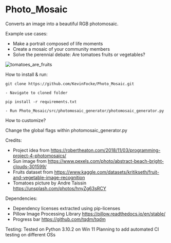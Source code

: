# Photo_Mosaic

Converts an image into a beautiful RGB photomosaic.

Example use cases:
- Make a portrait composed of life moments 
- Create a mosaic of your community members 
- Solve the perennial debate: Are tomatoes fruits or vegetables?

![tomatoes_are_fruits](https://user-images.githubusercontent.com/19843342/159955932-ea7d4854-1b9e-4303-a9d8-ae1577fafed3.jpg)

How to install & run:

    git clone https://github.com/KevinFocke/Photo_Mosaic.git
    
    - Navigate to cloned folder

    pip install -r requirements.txt

    - Run Photo_Mosaic/src/photomosaic_generator/photomosaic_generator.py


How to customize? 

Change the global flags within photomosaic_generator.py

Credits:

- Project idea from https://robertheaton.com/2018/11/03/programming-project-4-photomosaics/
- Sun image from https://www.pexels.com/photo/abstract-beach-bright-clouds-301599/ 
- Fruits dataset from https://www.kaggle.com/datasets/kritikseth/fruit-and-vegetable-image-recognition
- Tomatoes picture by Andre Taissin https://unsplash.com/photos/hnyZg63sRCY

Dependencies:
- Dependency licenses extracted using pip-licenses
- Pillow Image Processing Library https://pillow.readthedocs.io/en/stable/
- Progress bar https://github.com/tqdm/tqdm

Testing:
Tested on Python 3.10.2 on Win 11
Planning to add automated CI testing on different OSs




